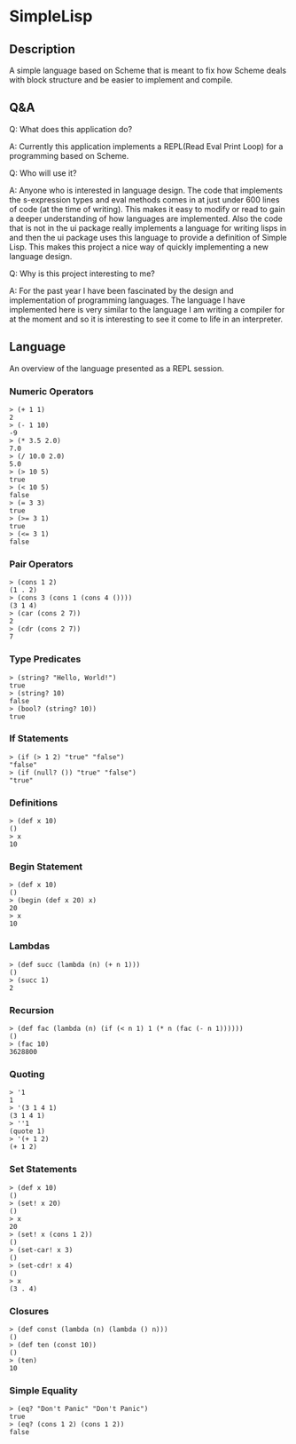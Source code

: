 # SimpleLisp
## Description
A simple language based on Scheme that is meant to fix how Scheme deals with
block structure and be easier to implement and compile.

## Q&A
Q: What does this application do?

A: Currently this application implements a REPL(Read Eval Print Loop) for a
programming based on Scheme.

Q: Who will use it?

A: Anyone who is interested in language design. The code that implements the
s-expression types and eval methods comes in at just under 600 lines of code
(at the time of writing). This makes it easy to modify or read to gain a deeper
understanding of how languages are implemented. Also the code that is not in the
ui package really implements a language for writing lisps in and then the ui package
uses this language to provide a definition of Simple Lisp. This makes this project
a nice way of quickly implementing a new language design.

Q: Why is this project interesting to me?

A: For the past year I have been fascinated by the design and implementation of
programming languages. The language I have implemented here is very similar to
the language I am writing a compiler for at the moment and so it is interesting
to see it come to life in an interpreter.

## Language
An overview of the language presented as a REPL session.
### Numeric Operators
```
> (+ 1 1)
2
> (- 1 10)
-9
> (* 3.5 2.0)
7.0
> (/ 10.0 2.0)
5.0
> (> 10 5)
true
> (< 10 5)
false
> (= 3 3)
true
> (>= 3 1)
true
> (<= 3 1)
false
```
### Pair Operators
```
> (cons 1 2)
(1 . 2)
> (cons 3 (cons 1 (cons 4 ())))
(3 1 4)
> (car (cons 2 7))
2
> (cdr (cons 2 7))
7
```
### Type Predicates
```
> (string? "Hello, World!")
true
> (string? 10)
false
> (bool? (string? 10))
true
```
### If Statements
```
> (if (> 1 2) "true" "false")
"false"
> (if (null? ()) "true" "false")
"true"
```
### Definitions
```
> (def x 10)
()
> x
10
```
### Begin Statement
```
> (def x 10)
()
> (begin (def x 20) x)
20
> x
10
```
### Lambdas
```
> (def succ (lambda (n) (+ n 1)))
()
> (succ 1)
2
```
### Recursion
```
> (def fac (lambda (n) (if (< n 1) 1 (* n (fac (- n 1))))))
()
> (fac 10)
3628800
```
### Quoting
```
> '1
1
> '(3 1 4 1)
(3 1 4 1)
> ''1
(quote 1)
> '(+ 1 2)
(+ 1 2)
```
### Set Statements
```
> (def x 10)
()
> (set! x 20)
()
> x
20
> (set! x (cons 1 2))
()
> (set-car! x 3)
()
> (set-cdr! x 4)
()
> x
(3 . 4)
```
### Closures
```
> (def const (lambda (n) (lambda () n)))
()
> (def ten (const 10))
()
> (ten)
10
```
### Simple Equality
```
> (eq? "Don't Panic" "Don't Panic")
true
> (eq? (cons 1 2) (cons 1 2))
false
```
